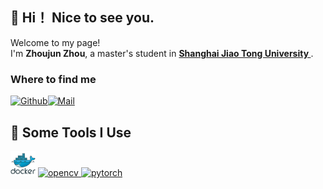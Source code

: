 ##  👋 Hi！ Nice to see you.</h1>
<p>Welcome to my page! </br> I'm <b>Zhoujun Zhou</b>, a master's student in <strong><a href="https://www.sjtu.edu.cn/"> Shanghai Jiao Tong University </a></strong>. </p>

<h3>Where to find me</h3>
<p><a href="https://github.com/xingguangweiwo" target="_blank"><img alt="Github" src="https://img.shields.io/badge/GitHub-%2312100E.svg?&style=for-the-badge&logo=Github&logoColor=white" /></a><a href="mailto:zhuojun.Zhou@outlook.com"" target="_blank"><img alt="Mail" src="https://img.shields.io/badge/-Email-c14438?style=for-the-badge&logo=Gmail&logoColor=white" /></a>
<h2>🚀 Some Tools I Use</h2>
<img src="https://raw.githubusercontent.com/devicons/devicon/master/icons/docker/docker-original-wordmark.svg" alt="docker" width="40" height="40"/> </a> <a href="https://git-scm.com/" target="_blank" rel="noreferrer"> 
<img src="https://www.vectorlogo.zone/logos/opencv/opencv-icon.svg" alt="opencv" width="40" height="40"/> </a> <a href="https://www.oracle.com/" target="_blank" rel="noreferrer"> 
<img src="https://www.vectorlogo.zone/logos/pytorch/pytorch-icon.svg" alt="pytorch" width="40" height="40"/> </a> <a href="https://www.qt.io/" target="_blank" rel="noreferrer">
